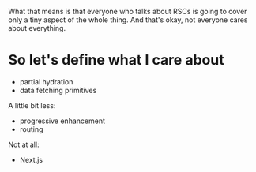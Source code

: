 What that means is that everyone who talks about RSCs is going to cover only a tiny aspect of the whole thing. And that's okay, not everyone cares about everything.

# So let's define what I care about

- partial hydration
- data fetching primitives

A little bit less:

- progressive enhancement
- routing

Not at all:

- Next.js
